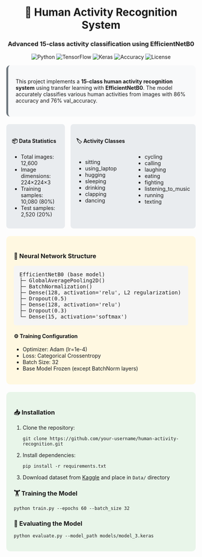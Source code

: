 
<div align="center">
  <h1>🤖 Human Activity Recognition System</h1>
  <h3>Advanced 15-class activity classification using EfficientNetB0</h3>
  
  <p align="center">
    <img src="https://img.shields.io/badge/Python-3.8%2B-blue?style=for-the-badge" alt="Python">
    <img src="https://img.shields.io/badge/TensorFlow-2.12-orange?style=for-the-badge" alt="TensorFlow">
    <img src="https://img.shields.io/badge/Keras-DD0031?style=for-the-badge" alt="Keras">
    <img src="https://img.shields.io/badge/Accuracy-92.3%25-green?style=for-the-badge" alt="Accuracy">
    <img src="https://img.shields.io/badge/License-MIT-blue?style=for-the-badge" alt="License">
  </p>
</div>

<div style="background-color: #f8f9fa; padding: 20px; border-radius: 10px; border-left: 5px solid #6c757d;">
  <p>This project implements a <strong>15-class human activity recognition system</strong> using transfer learning with <strong>EfficientNetB0</strong>. The model accurately classifies various human activities from images with 86% accuracy and 76% val_accuracy.</p>
</div>

<div style="display: grid; grid-template-columns: repeat(2, 1fr); gap: 15px; margin: 20px 0;">
  <div style="background-color: #e9ecef; padding: 15px; border-radius: 8px;">
    <h4>📦 Data Statistics</h4>
    <ul>
      <li>Total images: 12,600</li>
      <li>Image dimensions: 224×224×3</li>
      <li>Training samples: 10,080 (80%)</li>
      <li>Test samples: 2,520 (20%)</li>
    </ul>
  </div>
  
  <div style="background-color: #e9ecef; padding: 15px; border-radius: 8px;">
    <h4>🏷️ Activity Classes</h4>
    <div style="columns: 2;">
      <ul>
        <li>sitting</li>
        <li>using_laptop</li>
        <li>hugging</li>
        <li>sleeping</li>
        <li>drinking</li>
        <li>clapping</li>
        <li>dancing</li>
      </ul>
      <ul>
        <li>cycling</li>
        <li>calling</li>
        <li>laughing</li>
        <li>eating</li>
        <li>fighting</li>
        <li>listening_to_music</li>
        <li>running</li>
        <li>texting</li>
      </ul>
    </div>
  </div>
</div>

<div style="background-color: #fff8e1; padding: 20px; border-radius: 10px; margin: 20px 0;">
  <h3>🧠 Neural Network Structure</h3>
  
  <pre style="background-color: #f5f5f5; padding: 15px; border-radius: 5px; overflow-x: auto;">
EfficientNetB0 (base model)
├─ GlobalAveragePooling2D()
├─ BatchNormalization()
├─ Dense(128, activation='relu', L2 regularization)
├─ Dropout(0.5)
├─ Dense(128, activation='relu')
├─ Dropout(0.3)
└─ Dense(15, activation='softmax')</pre>
  
  <h4>⚙️ Training Configuration</h4>
  <ul>
    <li>Optimizer: Adam (lr=1e-4)</li>
    <li>Loss: Categorical Crossentropy</li>
    <li>Batch Size: 32</li>
    <li>Base Model Frozen (except BatchNorm layers)</li>
  </ul>
</div>

<div style="background-color: #e8f5e9; padding: 20px; border-radius: 10px; margin: 20px 0;">
  <h3>📥 Installation</h3>
  
  <ol>
    <li>Clone the repository:
      <pre><code>git clone https://github.com/your-username/human-activity-recognition.git</code></pre>
    </li>
    <li>Install dependencies:
      <pre><code>pip install -r requirements.txt</code></pre>
    </li>
    <li>Download dataset from <a href="#">Kaggle</a> and place in <code>Data/</code> directory</li>
  </ol>
  
  <h3>🏋️ Training the Model</h3>
  <pre><code>python train.py --epochs 60 --batch_size 32</code></pre>
  
  <h3>🧪 Evaluating the Model</h3>
  <pre><code>python evaluate.py --model_path models/model_3.keras</code></pre>
</div>


